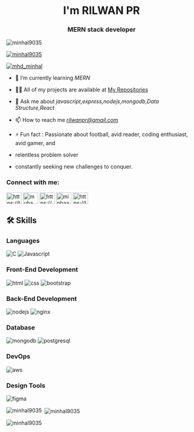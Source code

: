 <h1 align="center"> I'm RILWAN PR</h1>
<h3 align="center">MERN stack developer</h3>


<p align="left"> <img src="https://komarev.com/ghpvc/?username=minhal9035&label=Profile%20views&color=0e75b6&style=flat" alt="minhal9035" /> </p>

<p align="left"> <a href="https://github.com/ryo-ma/github-profile-trophy"><img src="https://github-profile-trophy.vercel.app/?username=minhal9035" alt="minhal9035" /></a> </p>

<p align="left"> <a href="https://twitter.com/mhd_minhal" target="blank"><img src="https://img.shields.io/twitter/follow/mhd_minhal?logo=twitter&style=for-the-badge" alt="mhd_minhal" /></a> </p>




- 🌱 I’m currently learning *MERN*

- 👨‍💻 All of my projects are available at [My Repositories](https://github.com/MINHAL9035?tab=repositories)

- 💬 Ask me about *javascript,express,nodejs,mongodb,Data Structure,React*

- 📫 How to reach me *rilwanpr@gmail.com*

- ⚡ Fun fact : Passionate about football, avid reader, coding enthusiast, avid gamer, and
- relentless problem solver 
- constantly seeking new challenges to conquer.


<h3 align="left">Connect with me:</h3>
<p align="left">
<a href="https://twitter.com/mhd_minhal" target="blank"><img align="center" src="https://raw.githubusercontent.com/rahuldkjain/github-profile-readme-generator/master/src/images/icons/Social/twitter.svg" alt="https://twitter.com/mhd_minhal" height="30" width="40" /></a>
<a href="https://www.linkedin.com/in/muhammedminhal" target="blank"><img align="center" src="https://raw.githubusercontent.com/rahuldkjain/github-profile-readme-generator/master/src/images/icons/Social/linked-in-alt.svg" alt="muhammed minhal" height="30" width="40" /></a>
<a href="https://www.facebook.com/muhammed.minhal.39/" target="blank"><img align="center" src="https://raw.githubusercontent.com/rahuldkjain/github-profile-readme-generator/master/src/images/icons/Social/facebook.svg" alt="https://www.facebook.com/muhammed.minhal.39/" height="30" width="40" /></a>
<a href="https://instagram.com/minhaaal." target="blank"><img align="center" src="https://raw.githubusercontent.com/rahuldkjain/github-profile-readme-generator/master/src/images/icons/Social/instagram.svg" alt="minhaaal." height="30" width="40" /></a>
<a href="https://leetcode.com/minhal3139/" target="blank"><img align="center" src="https://raw.githubusercontent.com/rahuldkjain/github-profile-readme-generator/master/src/images/icons/Social/leet-code.svg" alt="https://leetcode.com/minhal3139/" height="30" width="40" /></a>
</p>

## 🛠 Skills

### Languages

![C](https://img.shields.io/badge/C-317823?style=for-the-badge&logo=C%20&logoColor=white)
![Javascript](https://img.shields.io/badge/JavaScript-323330?style=for-the-badge&logo=javascript&logoColor=F7DF1E)

### Front-End Development

![html](https://img.shields.io/badge/HTML5-E34F26?style=for-the-badge&logo=html5&logoColor=white)
![css](https://img.shields.io/badge/CSS3-1572B6?style=for-the-badge&logo=css3&logoColor=white)
![bootstrap](https://img.shields.io/badge/Bootstrap-563D7C?style=for-the-badge&logo=bootstrap&logoColor=white)

### Back-End Development

![nodejs](https://img.shields.io/badge/Node.js-43853D?style=for-the-badge&logo=node.js&logoColor=white)
![nginx](https://img.shields.io/badge/Nginx-009900?style=for-the-badge&logo=nginx&logoColor=white)

### Database

![mongodb](https://img.shields.io/badge/MongoDB-4EA94B?style=for-the-badge&logo=mongodb&logoColor=white)
![postgresql](https://img.shields.io/badge/PostgreSQL-316192?style=for-the-badge&logo=postgresql&logoColor=white)

### DevOps

![aws](https://img.shields.io/badge/AWS-232F3E?style=for-the-badge&logo=amazon-aws&logoColor=white)

### Design Tools

![figma](https://img.shields.io/badge/figma-000000?style=for-the-badge&logo=figma&logoColor=white)


<p><img align="left" src="https://github-readme-stats.vercel.app/api/top-langs?username=minhal9035&show_icons=true&locale=en&layout=compact" alt="minhal9035" /></p>

<p>&nbsp;<img align="center" src="https://github-readme-stats.vercel.app/api?username=minhal9035&show_icons=true&locale=en" alt="minhal9035" /></p>

<p><img align="center" src="https://github-readme-streak-stats.herokuapp.com/?user=minhal9035&" alt="minhal9035" /></p>
